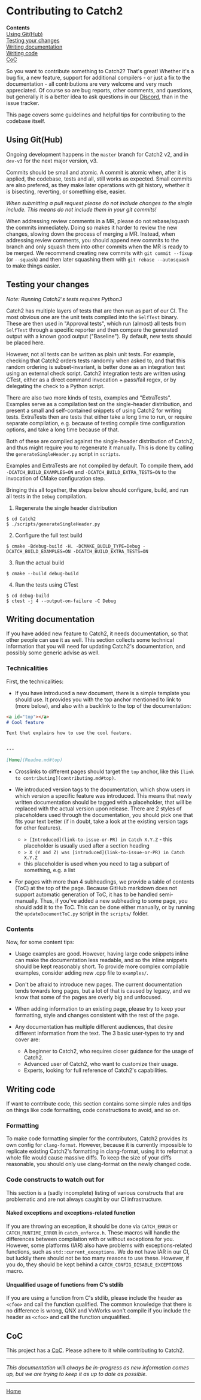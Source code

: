 <a id="top"></a>
# Contributing to Catch2

**Contents**<br>
[Using Git(Hub)](#using-github)<br>
[Testing your changes](#testing-your-changes)<br>
[Writing documentation](#writing-documentation)<br>
[Writing code](#writing-code)<br>
[CoC](#coc)<br>

So you want to contribute something to Catch2? That's great! Whether it's
a bug fix, a new feature, support for additional compilers - or just
a fix to the documentation - all contributions are very welcome and very
much appreciated. Of course so are bug reports, other comments, and
questions, but generally it is a better idea to ask questions in our
[Discord](https://discord.gg/4CWS9zD), than in the issue tracker.


This page covers some guidelines and helpful tips for contributing
to the codebase itself.

## Using Git(Hub)

Ongoing development happens in the `master` branch for Catch2 v2, and in
`dev-v3` for the next major version, v3.

Commits should be small and atomic. A commit is atomic when, after it is
applied, the codebase, tests and all, still works as expected. Small
commits are also prefered, as they make later operations with git history,
whether it is bisecting, reverting, or something else, easier.

_When submitting a pull request please do not include changes to the
single include. This means do not include them in your git commits!_


When addressing review comments in a MR, please do not rebase/squash the
commits immediately. Doing so makes it harder to review the new changes,
slowing down the process of merging a MR. Instead, when addressing review
comments, you should append new commits to the branch and only squash
them into other commits when the MR is ready to be merged. We recommend
creating new commits with `git commit --fixup` (or `--squash`) and then
later squashing them with `git rebase --autosquash` to make things easier.



## Testing your changes

_Note: Running Catch2's tests requires Python3_


Catch2 has multiple layers of tests that are then run as part of our CI.
The most obvious one are the unit tests compiled into the `SelfTest`
binary. These are then used in "Approval tests", which run (almost) all
tests from `SelfTest` through a specific reporter and then compare the
generated output with a known good output ("Baseline"). By default, new
tests should be placed here.

However, not all tests can be written as plain unit tests. For example,
checking that Catch2 orders tests randomly when asked to, and that this
random ordering is subset-invariant, is better done as an integration
test using an external check script. Catch2 integration tests are written
using CTest, either as a direct command invocation + pass/fail regex,
or by delegating the check to a Python script.

There are also two more kinds of tests, examples and "ExtraTests".
Examples serve as a compilation test on the single-header distribution,
and present a small and self-contained snippets of using Catch2 for
writing tests. ExtraTests then are tests that either take a long time
to run, or require separate compilation, e.g. because of testing compile
time configuration options, and take a long time because of that.

Both of these are compiled against the single-header distribution of
Catch2, and thus might require you to regenerate it manually. This is
done by calling the `generateSingleHeader.py` script in `scripts`.

Examples and ExtraTests are not compiled by default. To compile them,
add `-DCATCH_BUILD_EXAMPLES=ON` and `-DCATCH_BUILD_EXTRA_TESTS=ON` to
the invocation of CMake configuration step.

Bringing this all together, the steps below should configure, build,
and run all tests in the `Debug` compilation.

1. Regenerate the single header distribution
```
$ cd Catch2
$ ./scripts/generateSingleHeader.py
```
2. Configure the full test build
```
$ cmake -Bdebug-build -H. -DCMAKE_BUILD_TYPE=Debug -DCATCH_BUILD_EXAMPLES=ON -DCATCH_BUILD_EXTRA_TESTS=ON
```
3. Run the actual build
```
$ cmake --build debug-build
```
4. Run the tests using CTest
```
$ cd debug-build
$ ctest -j 4 --output-on-failure -C Debug
```


## Writing documentation

If you have added new feature to Catch2, it needs documentation, so that
other people can use it as well. This section collects some technical
information that you will need for updating Catch2's documentation, and
possibly some generic advise as well.

### Technicalities 

First, the technicalities:

* If you have introduced a new document, there is a simple template you
should use. It provides you with the top anchor mentioned to link to
(more below), and also with a backlink to the top of the documentation:
```markdown
<a id="top"></a>
# Cool feature

Text that explains how to use the cool feature.


---

[Home](Readme.md#top)
```

* Crosslinks to different pages should target the `top` anchor, like this
`[link to contributing](contributing.md#top)`.

* We introduced version tags to the documentation, which show users in
which version a specific feature was introduced. This means that newly
written documentation should be tagged with a placeholder, that will
be replaced with the actual version upon release. There are 2 styles
of placeholders used through the documentation, you should pick one that
fits your text better (if in doubt, take a look at the existing version
tags for other features).
  * `> [Introduced](link-to-issue-or-PR) in Catch X.Y.Z` - this
  placeholder is usually used after a section heading
  * `> X (Y and Z) was [introduced](link-to-issue-or-PR) in Catch X.Y.Z`
  - this placeholder is used when you need to tag a subpart of something,
  e.g. a list

* For pages with more than 4 subheadings, we provide a table of contents
(ToC) at the top of the page. Because GitHub markdown does not support
automatic generation of ToC, it has to be handled semi-manually. Thus,
if you've added a new subheading to some page, you should add it to the
ToC. This can be done either manually, or by running the
`updateDocumentToC.py` script in the `scripts/` folder.

### Contents

Now, for some content tips:

* Usage examples are good. However, having large code snippets inline
can make the documentation less readable, and so the inline snippets
should be kept reasonably short. To provide more complex compilable
examples, consider adding new .cpp file to `examples/`.

* Don't be afraid to introduce new pages. The current documentation
tends towards long pages, but a lot of that is caused by legacy, and
we know that some of the pages are overly big and unfocused.

* When adding information to an existing page, please try to keep your
formatting, style and changes consistent with the rest of the page.

* Any documentation has multiple different audiences, that desire
different information from the text. The 3 basic user-types to try and
cover are:
  * A beginner to Catch2, who requires closer guidance for the usage of Catch2.
  * Advanced user of Catch2, who want to customize their usage.
  * Experts, looking for full reference of Catch2's capabilities.


## Writing code

If want to contribute code, this section contains some simple rules
and tips on things like code formatting, code constructions to avoid,
and so on.


### Formatting

To make code formatting simpler for the contributors, Catch2 provides
its own config for `clang-format`. However, because it is currently
impossible to replicate existing Catch2's formatting in clang-format,
using it to reformat a whole file would cause massive diffs. To keep
the size of your diffs reasonable, you should only use clang-format
on the newly changed code.


### Code constructs to watch out for

This section is a (sadly incomplete) listing of various constructs that
are problematic and are not always caught by our CI infrastructure.


#### Naked exceptions and exceptions-related function

If you are throwing an exception, it should be done via `CATCH_ERROR`
or `CATCH_RUNTIME_ERROR` in `catch_enforce.h`. These macros will handle
the differences between compilation with or without exceptions for you.
However, some platforms (IAR) also have problems with exceptions-related
functions, such as `std::current_exceptions`. We do not have IAR in our
CI, but luckily there should not be too many reasons to use these.
However, if you do, they should be kept behind a
`CATCH_CONFIG_DISABLE_EXCEPTIONS` macro.


#### Unqualified usage of functions from C's stdlib

If you are using a function from C's stdlib, please include the header
as `<cfoo>` and call the function qualified. The common knowledge that
there is no difference is wrong, QNX and VxWorks won't compile if you
include the header as `<cfoo>` and call the function unqualified.


## CoC

This project has a [CoC](../CODE_OF_CONDUCT.md). Please adhere to it
while contributing to Catch2.

-----------

_This documentation will always be in-progress as new information comes
up, but we are trying to keep it as up to date as possible._

---

[Home](Readme.md#top)
